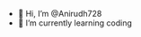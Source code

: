 - 👋 Hi, I’m @Anirudh728
- 🌱 I’m currently learning coding

<!---
Anirudh728/Anirudh728 is a ✨ special ✨ repository because its `README.md` (this file) appears on your GitHub profile.
You can click the Preview link to take a look at your changes.
--->
